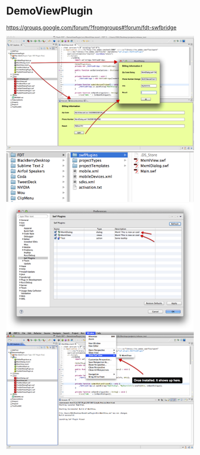 DemoViewPlugin
==============

https://groups.google.com/forum/?fromgroups#!forum/fdt-swfbridge


![Mou icon](https://github.com/TeamFDT/DemoViewPlugin/raw/master/about/using_view_and_dialogue_view.png)
![Mou icon](https://github.com/TeamFDT/DemoViewPlugin/raw/master/about/install_plugins.png)
![Mou icon](https://github.com/TeamFDT/DemoViewPlugin/blob/master/about/viewplugins_in_plugin_prefs.png)
![Mou icon](https://github.com/TeamFDT/DemoViewPlugin/raw/master/about/open_installed_view_plugin.png)
